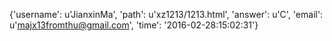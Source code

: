 {'username': u'JianxinMa', 'path': u'xz1213/1213.html', 'answer': u'C', 'email': u'majx13fromthu@gmail.com', 'time': '2016-02-28:15:02:31'}